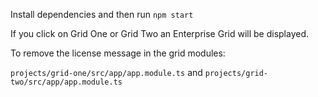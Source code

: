 



Install dependencies and then run `npm start`

If you click on Grid One or Grid Two an Enterprise Grid will be displayed.

To remove the license message in the grid modules:

`projects/grid-one/src/app/app.module.ts` and `projects/grid-two/src/app/app.module.ts`
